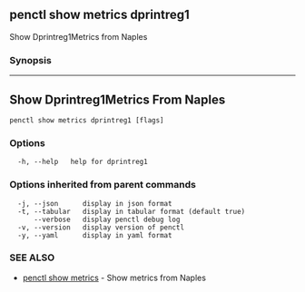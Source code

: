 ## penctl show metrics dprintreg1

Show Dprintreg1Metrics from Naples

### Synopsis



---------------------------------
 Show Dprintreg1Metrics From Naples 
---------------------------------


```
penctl show metrics dprintreg1 [flags]
```

### Options

```
  -h, --help   help for dprintreg1
```

### Options inherited from parent commands

```
  -j, --json      display in json format
  -t, --tabular   display in tabular format (default true)
      --verbose   display penctl debug log
  -v, --version   display version of penctl
  -y, --yaml      display in yaml format
```

### SEE ALSO
* [penctl show metrics](penctl_show_metrics.md)	 - Show metrics from Naples

